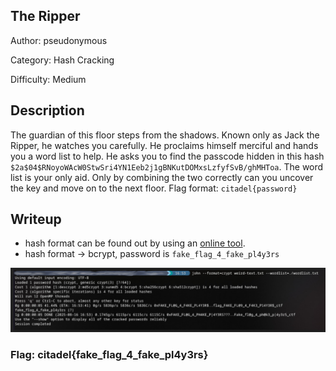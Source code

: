 ## The Ripper

Author: pseudonymous

Category: Hash Cracking

Difficulty: Medium

## Description

The guardian of this floor steps from the shadows. Known only as Jack the Ripper, he watches you carefully. He proclaims himself merciful and hands you a word list to help.
He asks you to find the passcode hidden in this hash `$2a$04$RNoyoWAcW0StwSri4YN1Eeb2j1gBNKutDOMxsLzfyfSvB/ghMHToa`. The word list is your only aid. Only by combining the two correctly can you uncover the key and move on to the next floor. Flag format: `citadel{password}`

## Writeup

- hash format can be found out by using an [online tool](https://hashes.com/en/tools/hash_identifier).
- hash format -> bcrypt, password is `fake_flag_4_fake_pl4y3rs`

![alt text](works.jpg)

### Flag: citadel{fake_flag_4_fake_pl4y3rs}
